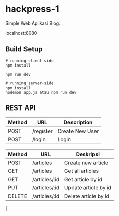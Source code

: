 # hackpress-1

Simple Web Aplikasi Blog.

 localhost:8080

## Build Setup

```
# running client-side
npm install

npm run dev

# running server-side
npm install
nodemon app.js atau npm run dev
```

## REST API

| Method | URL      | Description |
|--------|----------|-------------|
| POST   | /register  | Create New User |
| POST   | /login  | Login     |

| Method | URL                          | Deskripsi          |
|--------|------------------------------|----------------------|
| POST   | /articles                | Create new article       |
| GET    | /articles                | Get all articles     |
| GET    | /articles/:id            | Get article by id    |
| PUT    | /articles/:id            | Update article by id |
| DELETE | /articles/:id            | Delete article by id |
|

